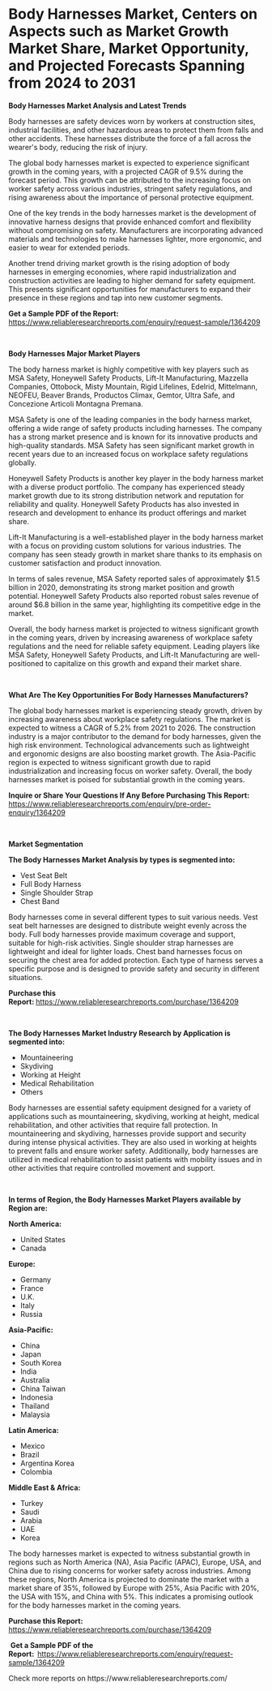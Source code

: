 <p><h1>Body Harnesses Market, Centers on Aspects such as Market Growth Market Share, Market Opportunity, and Projected Forecasts Spanning from 2024 to 2031</h1></p><p><strong>Body Harnesses Market Analysis and Latest Trends</strong></p>
<p><p>Body harnesses are safety devices worn by workers at construction sites, industrial facilities, and other hazardous areas to protect them from falls and other accidents. These harnesses distribute the force of a fall across the wearer's body, reducing the risk of injury.</p><p>The global body harnesses market is expected to experience significant growth in the coming years, with a projected CAGR of 9.5% during the forecast period. This growth can be attributed to the increasing focus on worker safety across various industries, stringent safety regulations, and rising awareness about the importance of personal protective equipment.</p><p>One of the key trends in the body harnesses market is the development of innovative harness designs that provide enhanced comfort and flexibility without compromising on safety. Manufacturers are incorporating advanced materials and technologies to make harnesses lighter, more ergonomic, and easier to wear for extended periods.</p><p>Another trend driving market growth is the rising adoption of body harnesses in emerging economies, where rapid industrialization and construction activities are leading to higher demand for safety equipment. This presents significant opportunities for manufacturers to expand their presence in these regions and tap into new customer segments.</p></p>
<p><strong>Get a Sample PDF of the Report:&nbsp;</strong> <a href="https://www.reliableresearchreports.com/enquiry/request-sample/1364209">https://www.reliableresearchreports.com/enquiry/request-sample/1364209</a></p>
<p>&nbsp;</p>
<p><strong>Body Harnesses Major Market Players</strong></p>
<p><p>The body harness market is highly competitive with key players such as MSA Safety, Honeywell Safety Products, Lift-It Manufacturing, Mazzella Companies, Ottobock, Misty Mountain, Rigid Lifelines, Edelrid, Mittelmann, NEOFEU, Beaver Brands, Productos Climax, Gemtor, Ultra Safe, and Concezione Articoli Montagna Premana.</p><p>MSA Safety is one of the leading companies in the body harness market, offering a wide range of safety products including harnesses. The company has a strong market presence and is known for its innovative products and high-quality standards. MSA Safety has seen significant market growth in recent years due to an increased focus on workplace safety regulations globally.</p><p>Honeywell Safety Products is another key player in the body harness market with a diverse product portfolio. The company has experienced steady market growth due to its strong distribution network and reputation for reliability and quality. Honeywell Safety Products has also invested in research and development to enhance its product offerings and market share.</p><p>Lift-It Manufacturing is a well-established player in the body harness market with a focus on providing custom solutions for various industries. The company has seen steady growth in market share thanks to its emphasis on customer satisfaction and product innovation.</p><p>In terms of sales revenue, MSA Safety reported sales of approximately $1.5 billion in 2020, demonstrating its strong market position and growth potential. Honeywell Safety Products also reported robust sales revenue of around $6.8 billion in the same year, highlighting its competitive edge in the market.</p><p>Overall, the body harness market is projected to witness significant growth in the coming years, driven by increasing awareness of workplace safety regulations and the need for reliable safety equipment. Leading players like MSA Safety, Honeywell Safety Products, and Lift-It Manufacturing are well-positioned to capitalize on this growth and expand their market share.</p></p>
<p>&nbsp;</p>
<p><strong>What Are The Key Opportunities For Body Harnesses Manufacturers?</strong></p>
<p><p>The global body harnesses market is experiencing steady growth, driven by increasing awareness about workplace safety regulations. The market is expected to witness a CAGR of 5.2% from 2021 to 2026. The construction industry is a major contributor to the demand for body harnesses, given the high risk environment. Technological advancements such as lightweight and ergonomic designs are also boosting market growth. The Asia-Pacific region is expected to witness significant growth due to rapid industrialization and increasing focus on worker safety. Overall, the body harnesses market is poised for substantial growth in the coming years.</p></p>
<p><strong>Inquire or Share Your Questions If Any Before Purchasing This Report:</strong> <a href="https://www.reliableresearchreports.com/enquiry/pre-order-enquiry/1364209">https://www.reliableresearchreports.com/enquiry/pre-order-enquiry/1364209</a></p>
<p>&nbsp;</p>
<p><strong>Market Segmentation</strong></p>
<p><strong>The Body Harnesses Market Analysis by types is segmented into:</strong></p>
<p><ul><li>Vest Seat Belt</li><li>Full Body Harness</li><li>Single Shoulder Strap</li><li>Chest Band</li></ul></p>
<p><p>Body harnesses come in several different types to suit various needs. Vest seat belt harnesses are designed to distribute weight evenly across the body. Full body harnesses provide maximum coverage and support, suitable for high-risk activities. Single shoulder strap harnesses are lightweight and ideal for lighter loads. Chest band harnesses focus on securing the chest area for added protection. Each type of harness serves a specific purpose and is designed to provide safety and security in different situations.</p></p>
<p><strong>Purchase this Report:&nbsp;</strong><a href="https://www.reliableresearchreports.com/purchase/1364209">https://www.reliableresearchreports.com/purchase/1364209</a></p>
<p>&nbsp;</p>
<p><strong>The Body Harnesses Market Industry Research by Application is segmented into:</strong></p>
<p><ul><li>Mountaineering</li><li>Skydiving</li><li>Working at Height</li><li>Medical Rehabilitation</li><li>Others</li></ul></p>
<p><p>Body harnesses are essential safety equipment designed for a variety of applications such as mountaineering, skydiving, working at height, medical rehabilitation, and other activities that require fall protection. In mountaineering and skydiving, harnesses provide support and security during intense physical activities. They are also used in working at heights to prevent falls and ensure worker safety. Additionally, body harnesses are utilized in medical rehabilitation to assist patients with mobility issues and in other activities that require controlled movement and support.</p></p>
<p>&nbsp;</p>
<p><strong>In terms of Region, the Body Harnesses Market Players available by Region are:</strong></p>
<p>
    <p> <strong> North America: </strong>
        <ul>
            <li>United States</li>
            <li>Canada</li>
        </ul>
        </p> 
    <p> <strong> Europe: </strong>
        <ul>
            <li>Germany</li>
            <li>France</li>
            <li>U.K.</li>
            <li>Italy</li>
            <li>Russia</li>
        </ul>
        </p> 
    <p> <strong> Asia-Pacific: </strong>
        <ul>
            <li>China</li>
            <li>Japan</li>
            <li>South Korea</li>
            <li>India</li>
            <li>Australia</li>
            <li>China Taiwan</li>
            <li>Indonesia</li>
            <li>Thailand</li>
            <li>Malaysia</li>
        </ul>
        </p> 
    <p> <strong> Latin America: </strong>
        <ul>
            <li>Mexico</li>
            <li>Brazil</li>
            <li>Argentina Korea</li>
            <li>Colombia</li>
        </ul>
        </p> 
    <p> <strong> Middle East & Africa: </strong>
        <ul>
            <li>Turkey</li>
            <li>Saudi</li>
            <li>Arabia</li>
            <li>UAE</li>
            <li>Korea</li>
        </ul>
    </p>
    </p>
<p><p>The body harnesses market is expected to witness substantial growth in regions such as North America (NA), Asia Pacific (APAC), Europe, USA, and China due to rising concerns for worker safety across industries. Among these regions, North America is projected to dominate the market with a market share of 35%, followed by Europe with 25%, Asia Pacific with 20%, the USA with 15%, and China with 5%. This indicates a promising outlook for the body harnesses market in the coming years.</p></p>
<p><strong>Purchase this Report: </strong><a href="https://www.reliableresearchreports.com/purchase/1364209">https://www.reliableresearchreports.com/purchase/1364209</a></p>
<p>&nbsp;<strong>Get a Sample PDF of the Report:&nbsp;&nbsp;</strong><a href="https://www.reliableresearchreports.com/enquiry/request-sample/1364209">https://www.reliableresearchreports.com/enquiry/request-sample/1364209</a></p>
<p><strong></strong></p>
<p>Check more reports on https://www.reliableresearchreports.com/</p>
